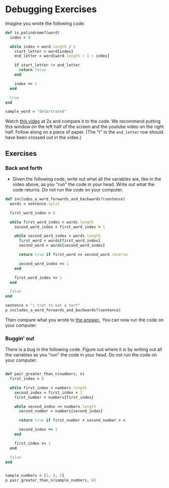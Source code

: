 # Debugging Exercises

Imagine you wrote the following code:

```ruby
def is_palindrome?(word)
  index = 0

  while index < word.length / 2
    start_letter = word[index]
    end_letter = word[word.length - 1 - index]

    if start_letter != end_letter
      return false
    end

    index += 1
  end

  true
end

sample_word = "detartrated"

```

Watch [this video][write-out-video] at 2x and compare it to the code.  We recommend putting this window on the left half of the screen and the youtube video on the right half.  Follow along on a piece of paper.  (The "t" in the `end_letter` row should have been crossed out in the video.)


[write-out-video]: https://youtu.be/MpkXN5V-DqI

## Exercises

### Back and forth

- Given the following code, write out what all the variables are, like in the video above, as you "run" the code in your head.  Write out what the code returns.  Do not run the code on your computer.

```ruby
def includes_a_word_forwards_and_backwards?(sentence)
  words = sentence.split

  first_word_index = 0

  while first_word_index < words.length
    second_word_index = first_word_index + 1

    while second_word_index < words.length
      first_word = words[first_word_index]
      second_word = words[second_word_index]

      return true if first_word == second_word.reverse

      second_word_index += 1
    end

    first_word_index += 1
  end

  false
end

sentence = "i trot to eat a tort"
p includes_a_word_forwards_and_backwards?(sentence)


```

Then compare what you wrote to [the answer.](./assets/write-out-answer-1.md).  You can now run the code on your computer.

### Buggin' out

There is a bug in the following code.  Figure out where it is by writing out all the variables as you "run" the code in your head.  Do not run the code on your computer.

```ruby

def pair_greater_than_n(numbers, n)
  first_index = 0

  while first_index < numbers.length
    second_index = first_index + 1
    first_number = numbers[first_index]

    while second_index <= numbers.length
      second_number = numbers[second_index]

      return true if first_number + second_number > n

      second_index += 1
    end

    first_index += 1
  end

  false
end


sample_numbers = [1, 4, 5]
p pair_greater_than_n(sample_numbers, 6)

```
